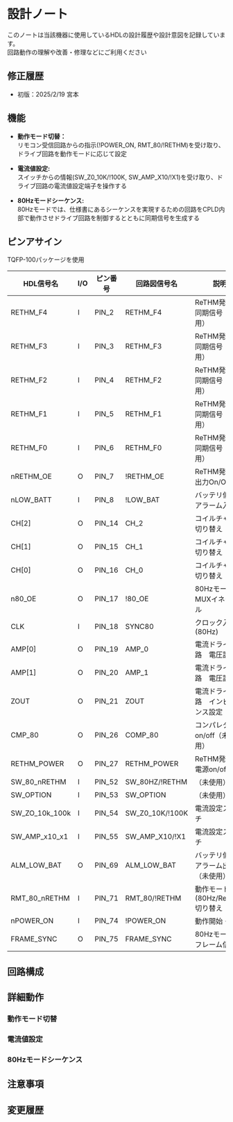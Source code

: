 # 設計ノート
このノートは当該機器に使用しているHDLの設計履歴や設計意図を記録しています。</br>
回路動作の理解や改善・修理などにご利用ください

## 修正履歴
- 初版：2025/2/19  宮本

## 機能
- __動作モード切替：__</br>
リモコン受信回路からの指示(!POWER_ON, RMT_80/!RETHM)を受け取り、ドライブ回路を動作モードに応じて設定


- __電流値設定:__</br>
スイッチからの情報(SW_Z0_10K/!100K, SW_AMP_X10/!X1)を受け取り、ドライブ回路の電流値設定端子を操作する


- __80Hzモードシーケンス:__</br>
80Hzモードでは、仕様書にあるシーケンスを実現するための回路をCPLD内部で動作させドライブ回路を制御するとともに同期信号を生成する


## ピンアサイン
TQFP-100パッケージを使用


| HDL信号名 | I/O |ピン番号 | 回路図信号名 |説明|
--|--|--|--|--
RETHM_F4 | I | PIN_2 | RETHM_F4 |ReTHM発振器同期信号（未使用）
RETHM_F3 | I | PIN_3 | RETHM_F3 |ReTHM発振器同期信号（未使用）
RETHM_F2 | I | PIN_4 | RETHM_F2 |ReTHM発振器同期信号（未使用）
RETHM_F1 | I | PIN_5 | RETHM_F1 |ReTHM発振器同期信号（未使用）
RETHM_F0 | I | PIN_6 | RETHM_F0 |ReTHM発振器同期信号（未使用）
nRETHM_OE | O | PIN_7 | !RETHM_OE |ReTHM発振器出力On/Off
nLOW_BATT | I | PIN_8 | !LOW_BAT |バッテリ低電圧アラーム入力
CH[2] | O | PIN_14 | CH_2 |コイルチャネル切り替え
CH[1] | O | PIN_15 | CH_1 |コイルチャネル切り替え
CH[0] | O | PIN_16 | CH_0 |コイルチャネル切り替え
n80_OE | O | PIN_17 | !80_OE |80Hzモード時MUXイネーブル
CLK | I | PIN_18 | SYNC80 |クロック入力(80Hz)
AMP[0] | O | PIN_19 | AMP_0 |電流ドライブ回路　電圧設定
AMP[1] | O | PIN_20 | AMP_1|電流ドライブ回路　電圧設定
ZOUT | O | PIN_21 | ZOUT | 電流ドライブ回路　インピーダンス設定
CMP_80 | O | PIN_26 | COMP_80| コンパレタon/off（未使用）
RETHM_POWER | O | PIN_27 | RETHM_POWER |ReTHM発振器電源on/off
SW_80_nRETHM | I | PIN_52 | SW_80HZ/!RETHM|（未使用）
SW_OPTION | I | PIN_53 | SW_OPTION|（未使用）
SW_ZO_10k_100k | I | PIN_54 | SW_Z0_10K/!100K|電流設定スイッチ
SW_AMP_x10_x1 | I | PIN_55 | SW_AMP_X10/!X1|電流設定スイッチ
ALM_LOW_BAT | O | PIN_69 | ALM_LOW_BAT |バッテリ低電圧アラーム出力（未使用）
RMT_80_nRETHM | I | PIN_71 | RMT_80/!RETHM|動作モード(80Hz/ReTHM)切り替え
nPOWER_ON | I | PIN_74 | !POWER_ON|動作開始・停止
FRAME_SYNC | O | PIN_75 | FRAME_SYNC |80Hzモード時フレーム信号

## 回路構成

## 詳細動作
### 動作モード切替

### 電流値設定

### 80Hzモードシーケンス

## 注意事項

## 変更履歴